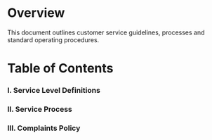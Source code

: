# Overview
This document outlines customer service guidelines, processes and standard operating procedures.    
# Table of Contents
### I. Service Level Definitions
### II. Service Process
### III. Complaints Policy

